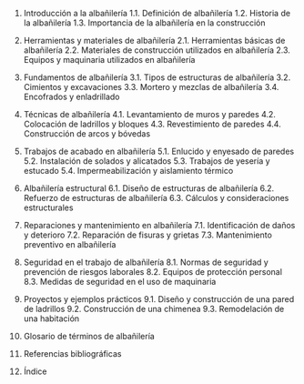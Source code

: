 1. Introducción a la albañilería
   1.1. Definición de albañilería
   1.2. Historia de la albañilería
   1.3. Importancia de la albañilería en la construcción

2. Herramientas y materiales de albañilería
   2.1. Herramientas básicas de albañilería
   2.2. Materiales de construcción utilizados en albañilería
   2.3. Equipos y maquinaria utilizados en albañilería

3. Fundamentos de albañilería
   3.1. Tipos de estructuras de albañilería
   3.2. Cimientos y excavaciones
   3.3. Mortero y mezclas de albañilería
   3.4. Encofrados y enladrillado

4. Técnicas de albañilería
   4.1. Levantamiento de muros y paredes
   4.2. Colocación de ladrillos y bloques
   4.3. Revestimiento de paredes
   4.4. Construcción de arcos y bóvedas

5. Trabajos de acabado en albañilería
   5.1. Enlucido y enyesado de paredes
   5.2. Instalación de solados y alicatados
   5.3. Trabajos de yesería y estucado
   5.4. Impermeabilización y aislamiento térmico

6. Albañilería estructural
   6.1. Diseño de estructuras de albañilería
   6.2. Refuerzo de estructuras de albañilería
   6.3. Cálculos y consideraciones estructurales

7. Reparaciones y mantenimiento en albañilería
   7.1. Identificación de daños y deterioro
   7.2. Reparación de fisuras y grietas
   7.3. Mantenimiento preventivo en albañilería

8. Seguridad en el trabajo de albañilería
   8.1. Normas de seguridad y prevención de riesgos laborales
   8.2. Equipos de protección personal
   8.3. Medidas de seguridad en el uso de maquinaria

9. Proyectos y ejemplos prácticos
   9.1. Diseño y construcción de una pared de ladrillos
   9.2. Construcción de una chimenea
   9.3. Remodelación de una habitación

10. Glosario de términos de albañilería
11. Referencias bibliográficas
12. Índice
